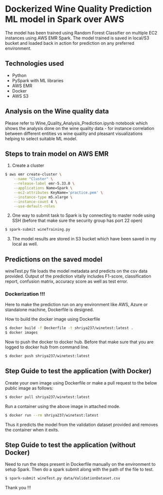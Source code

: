 # Dockerized Wine Quality Prediction ML model in Spark over AWS

The model has been trained using Random Forest Classifier on multiple EC2 instances using AWS EMR Spark. The model trained is saved in local/S3 bucket and loaded back in action for prediction on any preferred environment.

## Technologies used

 * Python
 * PySpark with ML libraries
 * AWS EMR
 * Docker
 * AWS S3
  

## Analysis on the Wine quality data

Please refer to Wine_Quality_Analysis_Prediction.ipynb notebook which shows the analysis done on the wine quality data - for instance correlation between different entities vs wine quality and pleasant visualizations helping to select suitable ML model.

## Steps to train model on AWS EMR

1) Create a cluster

```bash
$ aws emr create-cluster \
    --name "Cluster" \
    --release-label emr-5.33.0 \
    --applications Name=Spark \
    --ec2-attributes KeyName='practice.pem' \
    --instance-type m5.xlarge \
    --instance-count 4 \
    --use-default-roles
```

2) One way to submit task to Spark is by connecting to master node using SSH (before that make sure the security group has port 22 open)

```bash
$ spark-submit wineTraining.py 
```
						
3) The model results are stored in S3 bucket which have been saved in my local as well.

## Predictions on the saved model  

wineTest.py file loads the model metadata and predicts on the csv data provided. Output of the prediction vitally includes F1-score, classification report, confusion matrix, accuracy score as well as test error.

### Dockerization !!!

Here to make the prediction run on any environment like AWS, Azure or standalone machine, Dockerfile is designed.

How to build the docker image using Dockerfile

```bash
$ docker build -f Dockerfile -t shriya237/winetest:latest .
$ docker images
```

Now to push the docker to docker hub. Before that make sure that you are logged to docker hub from command line.

```bash
$ docker push shriya237/winetest:latest
```

## Step Guide to test the application (with Docker)

Create your own image using Dockerfile or make a pull request to the below public image as follows:

```bash
$ docker pull shriya237/winetest:latest
```

Run a container using the above image in attached mode.

```bash
$ docker run --rm shriya237/winetest:latest
```

Thus it predicts the model from the validation dataset provided and removes the container when it exits.


## Step Guide to test the application (without Docker)

Need to run the steps present in Dockerfile manually on the environment to setup Spark. Then do a spark submit along with the path of the file to test.

```bash
$ spark-submit wineTest.py data/ValidationDataset.csv
```

Thank you !!!